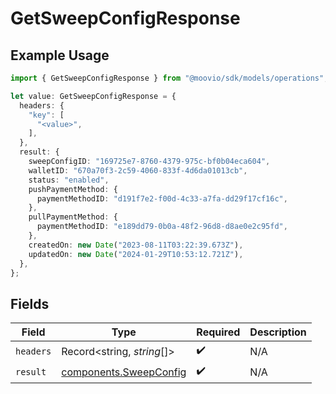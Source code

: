 # GetSweepConfigResponse

## Example Usage

```typescript
import { GetSweepConfigResponse } from "@moovio/sdk/models/operations";

let value: GetSweepConfigResponse = {
  headers: {
    "key": [
      "<value>",
    ],
  },
  result: {
    sweepConfigID: "169725e7-8760-4379-975c-bf0b04eca604",
    walletID: "670a70f3-2c59-4060-833f-4d6da01013cb",
    status: "enabled",
    pushPaymentMethod: {
      paymentMethodID: "d191f7e2-f00d-4c33-a7fa-dd29f17cf16c",
    },
    pullPaymentMethod: {
      paymentMethodID: "e189dd79-0b0a-48f2-96d8-d8ae0e2c95fd",
    },
    createdOn: new Date("2023-08-11T03:22:39.673Z"),
    updatedOn: new Date("2024-01-29T10:53:12.721Z"),
  },
};
```

## Fields

| Field                                                            | Type                                                             | Required                                                         | Description                                                      |
| ---------------------------------------------------------------- | ---------------------------------------------------------------- | ---------------------------------------------------------------- | ---------------------------------------------------------------- |
| `headers`                                                        | Record<string, *string*[]>                                       | :heavy_check_mark:                                               | N/A                                                              |
| `result`                                                         | [components.SweepConfig](../../models/components/sweepconfig.md) | :heavy_check_mark:                                               | N/A                                                              |